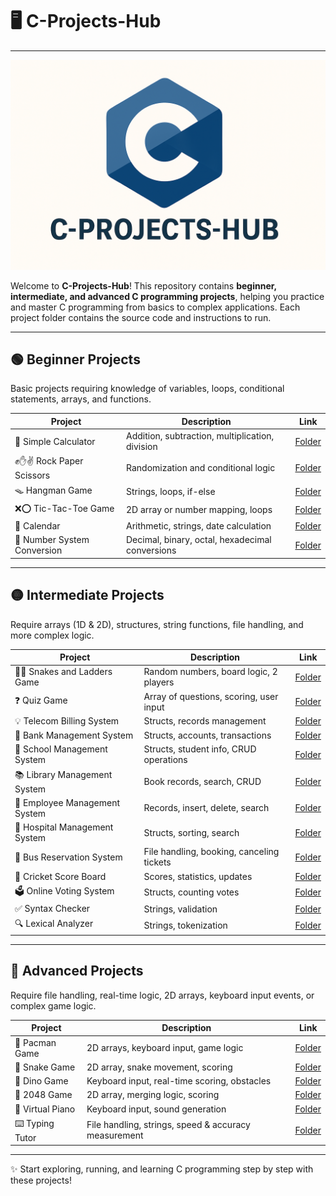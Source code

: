 # 🖥️ C-Projects-Hub
---

![C-Projects-Hub](image.png)


Welcome to **C-Projects-Hub**! This repository contains **beginner, intermediate, and advanced C programming projects**, helping you practice and master C programming from basics to complex applications. Each project folder contains the source code and instructions to run.

---

## 🟢 Beginner Projects

Basic projects requiring knowledge of variables, loops, conditional statements, arrays, and functions.

| Project | Description | Link |
|---------|-------------|------|
| 🧮 Simple Calculator | Addition, subtraction, multiplication, division | [Folder](https://github.com/AishwaryaTS-cloud/C-Projects-Hub/tree/main/Beginner-Projects/01-Simple-Calculator) |
| ✊✋✌️ Rock Paper Scissors | Randomization and conditional logic | [Folder](https://github.com/AishwaryaTS-cloud/C-Projects-Hub/tree/main/Beginner-Projects/02-Rock-Paper-Scissors) |
| 🪤 Hangman Game | Strings, loops, if-else | [Folder](https://github.com/your-username/C-Projects-Hub/tree/main/Beginner/Hangman-Game) |
| ❌⭕ Tic-Tac-Toe Game | 2D array or number mapping, loops | [Folder](https://github.com/your-username/C-Projects-Hub/tree/main/Beginner/Tic-Tac-Toe) |
| 📅 Calendar | Arithmetic, strings, date calculation | [Folder](https://github.com/your-username/C-Projects-Hub/tree/main/Beginner/Calendar) |
| 🔢 Number System Conversion | Decimal, binary, octal, hexadecimal conversions | [Folder](https://github.com/your-username/C-Projects-Hub/tree/main/Beginner/Number-System-Conversion) |

---

## 🟡 Intermediate Projects

Require arrays (1D & 2D), structures, string functions, file handling, and more complex logic.

| Project | Description | Link |
|---------|-------------|------|
| 🐍🎲 Snakes and Ladders Game | Random numbers, board logic, 2 players | [Folder](https://github.com/your-username/C-Projects-Hub/tree/main/Intermediate/Snakes-and-Ladders) |
| ❓ Quiz Game | Array of questions, scoring, user input | [Folder](https://github.com/your-username/C-Projects-Hub/tree/main/Intermediate/Quiz-Game) |
| 💡 Telecom Billing System | Structs, records management | [Folder](https://github.com/your-username/C-Projects-Hub/tree/main/Intermediate/Telecom-Billing-System) |
| 🏦 Bank Management System | Structs, accounts, transactions | [Folder](https://github.com/your-username/C-Projects-Hub/tree/main/Intermediate/Bank-Management-System) |
| 🏫 School Management System | Structs, student info, CRUD operations | [Folder](https://github.com/your-username/C-Projects-Hub/tree/main/Intermediate/School-Management-System) |
| 📚 Library Management System | Book records, search, CRUD | [Folder](https://github.com/your-username/C-Projects-Hub/tree/main/Intermediate/Library-Management-System) |
| 👔 Employee Management System | Records, insert, delete, search | [Folder](https://github.com/your-username/C-Projects-Hub/tree/main/Intermediate/Employee-Management-System) |
| 🏥 Hospital Management System | Structs, sorting, search | [Folder](https://github.com/your-username/C-Projects-Hub/tree/main/Intermediate/Hospital-Management-System) |
| 🚌 Bus Reservation System | File handling, booking, canceling tickets | [Folder](https://github.com/your-username/C-Projects-Hub/tree/main/Intermediate/Bus-Reservation-System) |
| 🏏 Cricket Score Board | Scores, statistics, updates | [Folder](https://github.com/your-username/C-Projects-Hub/tree/main/Intermediate/Cricket-Score-Board) |
| 🗳️ Online Voting System | Structs, counting votes | [Folder](https://github.com/your-username/C-Projects-Hub/tree/main/Intermediate/Online-Voting-System) |
| ✅ Syntax Checker | Strings, validation | [Folder](https://github.com/your-username/C-Projects-Hub/tree/main/Intermediate/Syntax-Checker) |
| 🔍 Lexical Analyzer | Strings, tokenization | [Folder](https://github.com/your-username/C-Projects-Hub/tree/main/Intermediate/Lexical-Analyzer) |

---

## 🔴 Advanced Projects

Require file handling, real-time logic, 2D arrays, keyboard input events, or complex game logic.

| Project | Description | Link |
|---------|-------------|------|
| 👻 Pacman Game | 2D arrays, keyboard input, game logic | [Folder](https://github.com/your-username/C-Projects-Hub/tree/main/Advanced/Pacman-Game) |
| 🐍 Snake Game | 2D array, snake movement, scoring | [Folder](https://github.com/your-username/C-Projects-Hub/tree/main/Advanced/Snake-Game) |
| 🦖 Dino Game | Keyboard input, real-time scoring, obstacles | [Folder](https://github.com/your-username/C-Projects-Hub/tree/main/Advanced/Dino-Game) |
| 🔢 2048 Game | 2D array, merging logic, scoring | [Folder](https://github.com/your-username/C-Projects-Hub/tree/main/Advanced/2048-Game) |
| 🎹 Virtual Piano | Keyboard input, sound generation | [Folder](https://github.com/your-username/C-Projects-Hub/tree/main/Advanced/Virtual-Piano) |
| ⌨️ Typing Tutor | File handling, strings, speed & accuracy measurement | [Folder](https://github.com/your-username/C-Projects-Hub/tree/main/Advanced/Typing-Tutor) |

---

✨ Start exploring, running, and learning C programming step by step with these projects!
